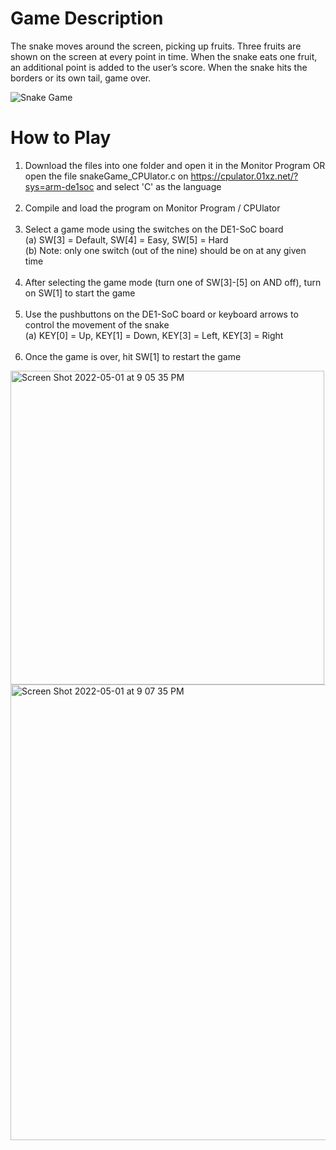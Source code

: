 # Game Description
The snake moves around the screen, picking up fruits. Three fruits are shown on the screen at every point in time. When the snake eats one fruit, an additional point is added to the user’s score. When the snake hits the borders or its own tail, game over.

![Snake Game](https://user-images.githubusercontent.com/98608943/166173038-b43daa3f-861c-4bd5-83b4-7b388ef6621a.jpg)

# How to Play
1. Download the files into one folder and open it in the Monitor Program OR open the file snakeGame_CPUlator.c on https://cpulator.01xz.net/?sys=arm-de1soc and select 'C' as the language <br /> <br />
2. Compile and load the program on Monitor Program / CPUlator <br /> <br />
3. Select a game mode using the switches on the DE1-SoC board <br />
   (a) SW[3] = Default, SW[4] = Easy, SW[5] = Hard <br />
   (b) Note: only one switch (out of the nine) should be on at any given time <br /> <br />
4. After selecting the game mode (turn one of SW[3]-[5] on AND off), turn on SW[1] to start the game <br /> <br />
5. Use the pushbuttons on the DE1-SoC board or keyboard arrows to control the movement of the snake <br />
   (a) KEY[0] = Up, KEY[1] = Down, KEY[3] = Left, KEY[3] = Right <br /> <br />
6. Once the game is over, hit SW[1] to restart the game <br />

<img width="502" alt="Screen Shot 2022-05-01 at 9 05 35 PM" src="https://user-images.githubusercontent.com/98608943/166173055-27d82ea3-185a-4248-974d-2acfeb12f5d9.png">

<img width="729" alt="Screen Shot 2022-05-01 at 9 07 35 PM" src="https://user-images.githubusercontent.com/98608943/166173063-a0e7489d-21fc-4f64-82d9-a6587c7ad748.png">
